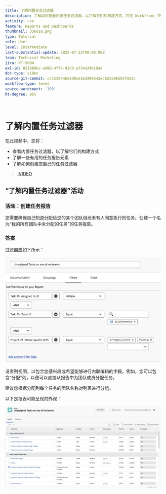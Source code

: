 ```yaml
---
title: 了解内置任务过滤器
description: 了解如何查看内置任务过滤器，以了解它们的构建方式，并在 Workfront 中创建您自己的任务过滤器。
activity: use
feature: Reports and Dashboards
thumbnail: 336818.png
type: Tutorial
role: User
level: Intermediate
last-substantial-update: 2025-07-22T00:00:00Z
team: Technical Marketing
jira: KT-9084
exl-id: 0516696c-a588-4776-92d3-a334a29619a9
doc-type: video
source-git-commit: cc423944628d01e16d390842ecb25696505f923c
workflow-type: tm+mt
source-wordcount: '199'
ht-degree: 95%

---
```


# 了解内置任务过滤器

在此视频中，您将：

* 查看内置任务过滤器，以了解它们的构建方式
* 了解一些有用的任务报告元素
* 了解如何创建您自己的任务过滤器

>[!VIDEO](https://video.tv.adobe.com/v/336818/?quality=12&learn=on&enablevpops=0)

## “了解内置任务过滤器”活动


### 活动：创建任务报告

您需要确保自己知道分配给您的某个团队但尚未有人同意执行的任务。创建一个名为“我的所有团队中未分配的任务”的任务报告。

### 答案

过滤器应如下所示：

![用于创建任务过滤器的屏幕图像](assets/opening-built-in-task-filters-1.png)

设置列视图，以包含您感兴趣或希望能够进行内联编辑的字段。例如，您可以包含“分配”列，以便可以直接从报告中为团队成员分配任务。

建议您根据分配到每个任务的团队名称对列表进行分组。

以下是报表可能呈现的外观：

![任务报告的图像](assets/opening-built-in-task-filters-2.png)
